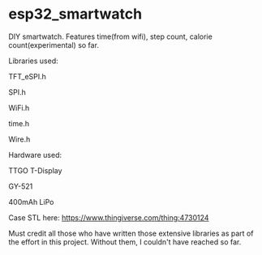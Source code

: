 # esp32_smartwatch
DIY smartwatch. Features time(from wifi), step count, calorie count(experimental) so far. 

Libraries used:

  TFT_eSPI.h

  SPI.h

  WiFi.h

  time.h

  Wire.h

Hardware used:

  TTGO T-Display

  GY-521

  400mAh LiPo


Case STL here: https://www.thingiverse.com/thing:4730124

Must credit all those who have written those extensive libraries as part of the effort in this project. Without them, I couldn't have reached so far.
